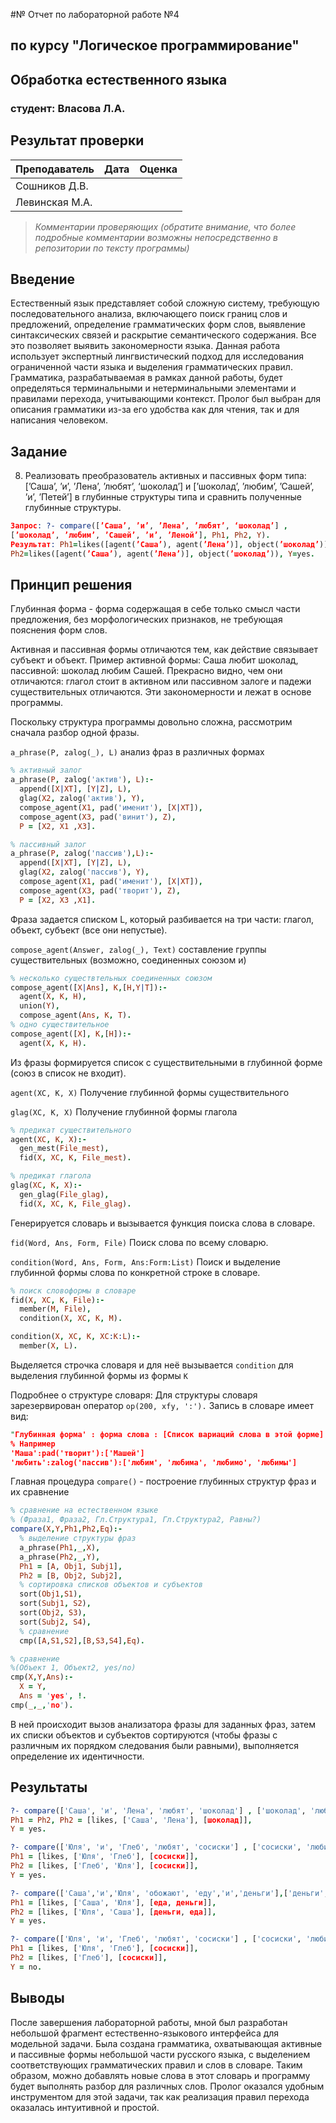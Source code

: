#№ Отчет по лабораторной работе №4
## по курсу "Логическое программирование"

## Обработка естественного языка

### студент: Власова Л.А.

## Результат проверки

| Преподаватель     | Дата         |  Оценка       |
|-------------------|--------------|---------------|
| Сошников Д.В. |              |               |
| Левинская М.А.|              |               |

> *Комментарии проверяющих (обратите внимание, что более подробные комментарии возможны непосредственно в репозитории по тексту программы)*


## Введение

Естественный язык представляет собой сложную систему, требующую последовательного анализа, включающего поиск границ слов и предложений, определение грамматических форм слов, выявление синтаксических связей и раскрытие семантического содержания. Все это позволяет выявить закономерности языка. Данная работа использует экспертный лингвистический подход для исследования ограниченной части языка и выделения грамматических правил. Грамматика, разрабатываемая в рамках данной работы, будет определяться терминальными и нетерминальными элементами и правилами перехода, учитывающими контекст. Пролог был выбран для описания грамматики из-за его удобства как для чтения, так и для написания человеком.

## Задание

8. Реализовать преобразователь активных и пассивных форм типа:
[’Саша’, ’и’, ’Лена’, ’любят’, ‘шоколад’] и
[’шоколад’, ’любим’, ’Сашей’, ’и’, ’Петей’]
в глубинные структуры типа и сравнить полученные глубинные структуры.
```Prolog
Запрос: ?- compare([’Саша’, ’и’, ’Лена’, ’любят’, ‘шоколад’] ,
[’шоколад’, ’любим’, ’Сашей’, ’и’, ’Леной’], Ph1, Ph2, Y).
Результат: Ph1=likes([agent(’Саша’), agent(’Лена’)], object(’шоколад’)),
Ph2=likes([agent(’Саша’), agent(’Лена’)], object(’шоколад’)), Y=yes.
```
## Принцип решения

Глубинная форма - форма содержащая в себе только смысл части предложения, без морфологических признаков, не требующая пояснения форм слов.

Активная и пассивная формы отличаются тем, как действие связывает субъект и объект. Пример активной формы: Саша любит шоколад, пассивной: шоколад любим Сашей. Прекрасно видно, чем они отличаются: глагол стоит в активном или пассивном залоге и падежи существительных отличаются. Эти закономерности и лежат в основе программы.

Поскольку структура программы довольно сложна, рассмотрим сначала разбор одной фразы.

`a_phrase(P, zalog(_), L)` анализ фраз в различных формах

```prolog
% активный залог
a_phrase(P, zalog('актив'), L):-
  append([X|XT], [Y|Z], L),
  glag(X2, zalog('актив'), Y),
  compose_agent(X1, pad('именит'), [X|XT]),
  compose_agent(X3, pad('винит'), Z),
  P = [X2, X1 ,X3].

% пассивный залог
a_phrase(P, zalog('пассив'),L):-
  append([X|XT], [Y|Z], L),
  glag(X2, zalog('пассив'), Y),
  compose_agent(X1, pad('именит'), [X|XT]),
  compose_agent(X3, pad('творит'), Z),
  P = [X2, X3 ,X1].
```  
Фраза задается списком L, который разбивается на три части: глагол, объект, субъект (все они непустые).

`compose_agent(Answer, zalog(_), Text)` составление группы существительных (возможно, соединенных союзом и)

```prolog
% несколько существтельных соединенных союзом
compose_agent([X|Ans], K,[H,Y|T]):-
  agent(X, K, H),
  union(Y),
  compose_agent(Ans, K, T).
% одно существительное
compose_agent([X], K,[H]):-
  agent(X, K, H).
```  
Из фразы формируется список с существительными в глубинной форме (союз в список не входит).

`agent(XC, K, X)` Получение глубинной формы существительного

`glag(XC, K, X)` Получение глубинной формы глагола

```prolog
% предикат существительного
agent(XC, K, X):-
  gen_mest(File_mest),
  fid(X, XC, K, File_mest).

% предикат глагола
glag(XC, K, X):-
  gen_glag(File_glag),
  fid(X, XC, K, File_glag).
```
Генерируется словарь и вызывается функция поиска слова в словаре.

`fid(Word, Ans, Form, File)` Поиск слова по всему словарю.

`condition(Word, Ans, Form, Ans:Form:List)` Поиск и выделение глубинной формы слова по конкретной строке в словаре.

```prolog
% поиск словоформы в словаре
fid(X, XC, K, File):-
  member(M, File),
  condition(X, XC, K, M).

condition(X, XC, K, XC:K:L):-
  member(X, L).
```  
Выделяется строчка словаря и для неё вызывается `condition` для выделения глубинной формы из формы `K`

Подробнее о структуре словаря:
Для структуры словаря зарезервирован оператор `op(200, xfy, ':').` Запись в словаре имеет вид:
```prolog
"Глубинная форма' : форма слова : [Список вариаций слова в этой форме]
% Например
'Маша':pad('творит'):['Машей']
'любить':zalog('пассив'):['любим', 'любима', 'любимо', 'любимы']
```

Главная процедура `compare()` - построение глубинных структур фраз и их сравнение

```prolog
% сравнение на естественном языке
% (Фраза1, Фраза2, Гл.Структура1, Гл.Структура2, Равны?)
compare(X,Y,Ph1,Ph2,Eq):-
  % выделение структуры фраз
  a_phrase(Ph1,_,X),
  a_phrase(Ph2,_,Y),
  Ph1 = [A, Obj1, Subj1],
  Ph2 = [B, Obj2, Subj2],
  % сортировка списков объектов и субъектов
  sort(Obj1,S1),
  sort(Subj1, S2),
  sort(Obj2, S3),
  sort(Subj2, S4),
  % сравнение
  cmp([A,S1,S2],[B,S3,S4],Eq).

% сравнение
%(Объект 1, Объект2, yes/no)
cmp(X,Y,Ans):-
  X = Y,
  Ans = 'yes', !.
cmp(_,_,'no').
```

В ней происходит вызов анализатора фразы для заданных фраз, затем их списки объектов и субъектов сортируются (чтобы фразы с различным их порядком следования были равными), выполняется определение их идентичности.

## Результаты
```prolog
?- compare(['Саша', 'и', 'Лена', 'любят', 'шоколад'] , ['шоколад', 'любим','Сашей', 'и', 'Леной'], Ph1,Ph2, Y).
Ph1 = Ph2, Ph2 = [likes, ['Саша', 'Лена'], [шоколад]],
Y = yes.

?- compare(['Юля', 'и', 'Глеб', 'любят', 'сосиски'] , ['сосиски', 'любимы','Глебом', 'и', 'Юлей'], Ph1,Ph2, Y).
Ph1 = [likes, ['Юля', 'Глеб'], [сосиски]],
Ph2 = [likes, ['Глеб', 'Юля'], [сосиски]],
Y = yes.

?- compare(['Саша','и','Юля', 'обожают', 'еду','и','деньги'],['деньги','и','еда','обожаемы','Юлей','и','Сашей'],Ph1,Ph2,Y).
Ph1 = [likes, ['Саша', 'Юля'], [еда, деньги]],
Ph2 = [likes, ['Юля', 'Саша'], [деньги, еда]],
Y = yes.

?- compare(['Юля', 'и', 'Глеб', 'любят', 'сосиски'] , ['сосиски', 'любимы','Глебом'], Ph1,Ph2, Y). 
Ph1 = [likes, ['Юля', 'Глеб'], [сосиски]],
Ph2 = [likes, ['Глеб'], [сосиски]],
Y = no.
```
## Выводы

После завершения лабораторной работы, мной был разработан небольшой фрагмент естественно-языкового интерфейса для модельной задачи. Была создана грамматика, охватывающая активные и пассивные формы небольшой части русского языка, с выделением соответствующих грамматических правил и слов в словаре. Таким образом, можно добавлять новые слова в этот словарь и программу будет выполнять разбор для различных слов. 
Пролог оказался удобным инструментом для этой задачи, так как реализация правил перехода оказалась интуитивной и простой.